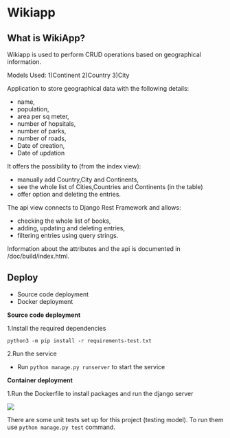# Wikiapp

## What is WikiApp?
Wikiapp is used to perform CRUD operations based on geographical information.

Models Used:
1)Continent
2)Country
3)City

Application to store geographical data with the following details:
- name,
- population,
- area per sq meter,
- number of hopsitals,
- number of parks,
- number of roads,
- Date of creation,
- Date of updation

It offers the possibility to (from the index view):
- manually add Country,City and Continents,
- see the whole list of Cities,Countries and Continents (in the table)
- offer option and deleting the entries. 

The api view connects to Django Rest Framework and allows:
- checking the whole list of books,
- adding, updating and deleting entries,
- filtering entries using query strings.

Information about the attributes and the api is documented in /doc/build/index.html.

## Deploy
- Source code deployment
- Docker deployment

**Source code deployment**

1.Install the required dependencies

```
python3 -m pip install -r requirements-test.txt
```
2.Run the service

- Run `python manage.py runserver` to start the service


**Container deployment**

1.Run the Dockerfile to install packages and run the django server


<img src="https://static.scarf.sh/a.png?x-pxid=44779bf0-9262-4801-bb88-4a36ee0fdcfe" />


There are some unit tests set up for this project (testing model). To run them use `python manage.py test` command.